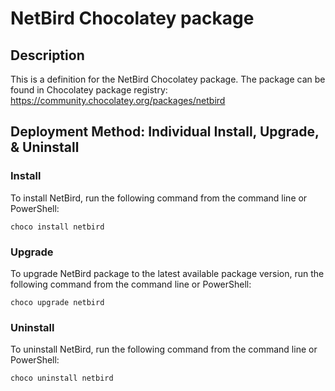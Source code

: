 # NetBird Chocolatey package

## Description
This is a definition for the NetBird Chocolatey package.
The package can be found in Chocolatey package registry: https://community.chocolatey.org/packages/netbird

## Deployment Method: Individual Install, Upgrade, & Uninstall

### Install
To install NetBird, run the following command from the command line or PowerShell:
```
choco install netbird
```

### Upgrade
To upgrade NetBird package to the latest available package version, run the following command from the command line or PowerShell:
```
choco upgrade netbird
```

### Uninstall
To uninstall NetBird, run the following command from the command line or PowerShell:
```
choco uninstall netbird
```
